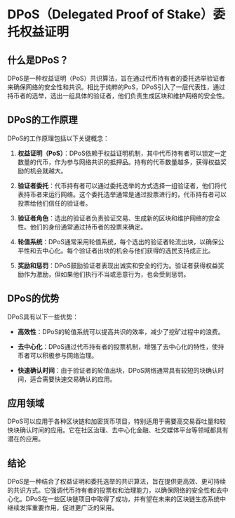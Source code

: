 ﻿# DPoS（Delegated Proof of Stake）委托权益证明

## 什么是DPoS？

DPoS是一种权益证明（PoS）共识算法，旨在通过代币持有者的委托选举验证者来确保网络的安全性和共识。相比于纯粹的PoS，DPoS引入了一层代表性，通过持币者的选举，选出一组具体的验证者，他们负责生成区块和维护网络的安全性。

## DPoS的工作原理

DPoS的工作原理包括以下关键概念：

1.  **权益证明（PoS）**：DPoS依赖于权益证明机制，其中代币持有者可以锁定一定数量的代币，作为参与网络共识的抵押品。持有的代币数量越多，获得权益奖励的机会就越大。
    
2.  **验证者委托**：代币持有者可以通过委托选举的方式选择一组验证者，他们将代表持币者来运行网络。这个委托选举通常是通过投票进行的，代币持有者可以投票给他们信任的验证者。
    
3.  **验证者角色**：选出的验证者负责验证交易、生成新的区块和维护网络的安全性。他们的身份通常通过持币者的投票来确定。
    
4.  **轮值系统**：DPoS通常采用轮值系统，每个选出的验证者轮流出块，以确保公平性和去中心化。每个验证者出块的机会与他们获得的选民支持成正比。
    
5.  **奖励和惩罚**：DPoS鼓励验证者表现出诚实和安全的行为。验证者获得权益奖励作为激励，但如果他们执行不当或恶意行为，也会受到惩罚。
    

## DPoS的优势

DPoS具有以下一些优势：

-   **高效性**：DPoS的轮值系统可以提高共识的效率，减少了挖矿过程中的浪费。
    
-   **去中心化**：DPoS通过代币持有者的投票机制，增强了去中心化的特性，使持币者可以积极参与网络治理。
    
-   **快速确认时间**：由于验证者的轮值出块，DPoS网络通常具有较短的块确认时间，适合需要快速交易确认的应用。
    

## 应用领域

DPoS可以应用于各种区块链和加密货币项目，特别适用于需要高交易吞吐量和较快块确认时间的应用。它在社区治理、去中心化金融、社交媒体平台等领域都具有潜在的应用。

## 结论

DPoS是一种结合了权益证明和委托选举的共识算法，旨在提供更高效、更可持续的共识方式。它强调代币持有者的投票权和治理能力，以确保网络的安全性和去中心化。DPoS在一些区块链项目中取得了成功，并有望在未来的区块链生态系统中继续发挥重要作用，促进更广泛的采用。
